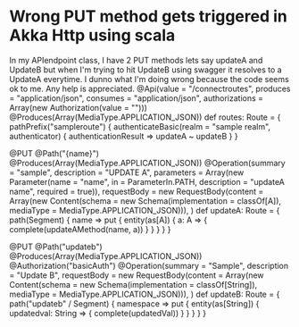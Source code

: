
# Wrong PUT method gets triggered in Akka Http using scala

In my APIendpoint class, I have 2 PUT methods lets say updateA and UpdateB but when I'm  trying to hit UpdateB using swagger it resolves to a UpdateA everytime. I dunno what I'm doing wrong because the code seems ok to me. Any help is appreciated.
 @Api(value = "/connectroutes", produces = "application/json", consumes = "application/json",
    authorizations = Array(new Authorization(value = "")))
  @Produces(Array(MediaType.APPLICATION_JSON))
  def routes: Route = {
    pathPrefix("sampleroute") {
      authenticateBasic(realm = "sample realm", authenticator) { authenticationResult =>
          updateA ~
          updateB
      }
    }


@PUT
    @Path("{name}")
    @Produces(Array(MediaType.APPLICATION_JSON))
    @Operation(summary = "sample", description = "UPDATE A",
      parameters = Array(new Parameter(name = "name", in = ParameterIn.PATH, description = "updateA name", required = true)),
      requestBody = new RequestBody(content = Array(new Content(schema = new Schema(implementation = classOf[A]), mediaType = MediaType.APPLICATION_JSON))),
    )
    def updateA: Route = {
      path(Segment) { name =>
        put {
          entity(as[A]) { a: A => {
            complete(updateAMethod(name, a))
          }
          }
        }
      }
    }

@PUT
  @Path("updateb")
  @Produces(Array(MediaType.APPLICATION_JSON))
  @Authorization("basicAuth")
  @Operation(summary = "Sample", description = "Update B",
    requestBody = new RequestBody(content = Array(new Content(schema = new Schema(implementation = classOf[String]), mediaType = MediaType.APPLICATION_JSON))),
  )
  def updateB: Route = {
    path("updateb" / Segment) { namespace =>
      put {
        entity(as[String]) { updatedval: String => {
          complete(updatedVal))
        }
        }
      }
    }
  }



        